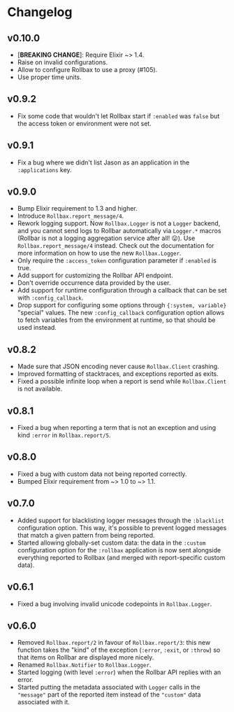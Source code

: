 # Changelog

## v0.10.0

* [**BREAKING CHANGE**]: Require Elixir ~> 1.4.
* Raise on invalid configurations.
* Allow to configure Rollbax to use a proxy (#105).
* Use proper time units.

## v0.9.2

* Fix some code that wouldn't let Rollbax start if `:enabled` was `false` but the access token or environment were not set.

## v0.9.1

* Fix a bug where we didn't list Jason as an application in the `:applications` key.

## v0.9.0

* Bump Elixir requirement to 1.3 and higher.
* Introduce `Rollbax.report_message/4`.
* Rework logging support. Now `Rollbax.Logger` is not a `Logger` backend, and you cannot send logs to Rollbar automatically via `Logger.*` macros (Rollbar is not a logging aggregation service after all! :stuck_out_tongue:). Use `Rollbax.report_message/4` instead. Check out the documentation for more information on how to use the new `Rollbax.Logger`.
* Only require the `:access_token` configuration parameter if `:enabled` is true.
* Add support for customizing the Rollbar API endpoint.
* Don't override occurrence data provided by the user.
* Add support for runtime configuration through a callback that can be set with `:config_callback`.
* Drop support for configuring some options through `{:system, variable}` "special" values. The new `:config_callback` configuration option allows to fetch variables from the environment at runtime, so that should be used instead.

## v0.8.2

* Made sure that JSON encoding never cause `Rollbax.Client` crashing.
* Improved formatting of stacktraces, and exceptions reported as exits.
* Fixed a possible infinite loop when a report is send while `Rollbax.Client` is not available.

## v0.8.1

* Fixed a bug when reporting a term that is not an exception and using kind `:error` in `Rollbax.report/5`.

## v0.8.0

* Fixed a bug with custom data not being reported correctly.
* Bumped Elixir requirement from ~> 1.0 to ~> 1.1.

## v0.7.0

* Added support for blacklisting logger messages through the `:blacklist` configuration option. This way, it's possible to prevent logged messages that match a given pattern from being reported.
* Started allowing globally-set custom data: the data in the `:custom` configuration option for the `:rollbax` application is now sent alongside everything reported to Rollbax (and merged with report-specific custom data).

## v0.6.1

* Fixed a bug involving invalid unicode codepoints in `Rollbax.Logger`.

## v0.6.0

* Removed `Rollbax.report/2` in favour of `Rollbax.report/3`: this new function takes the "kind" of the exception (`:error`, `:exit`, or `:throw`) so that items on Rollbar are displayed more nicely.
* Renamed `Rollbax.Notifier` to `Rollbax.Logger`.
* Started logging (with level `:error`) when the Rollbar API replies with an error.
* Started putting the metadata associated with `Logger` calls in the `"message"` part of the reported item instead of the `"custom"` data associated with it.
